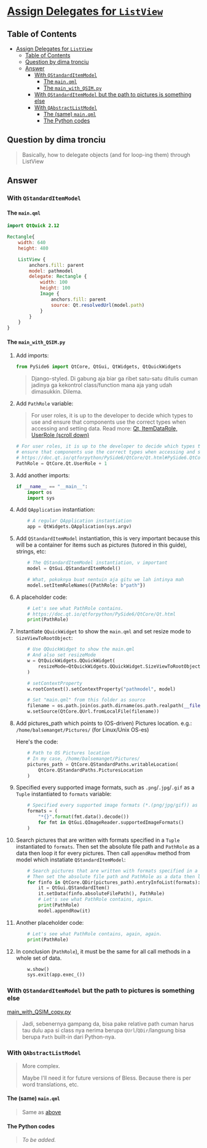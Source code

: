# [Assign Delegates for `ListView`](https://stackoverflow.com/questions/56024135/get-delegate-objectname-from-qml-to-python)

## Table of Contents

- [Assign Delegates for `ListView`](#assign-delegates-for-listview)
  - [Table of Contents](#table-of-contents)
  - [Question by dima tronciu](#question-by-dima-tronciu)
  - [Answer](#answer)
    - [With `QStandardItemModel`](#with-qstandarditemmodel)
      - [The `main.qml`](#the-mainqml)
      - [The `main_with_QSIM.py`](#the-main_with_qsimpy)
    - [With `QStandardItemModel` but the path to pictures is something else](#with-qstandarditemmodel-but-the-path-to-pictures-is-something-else)
    - [With `QAbstractListModel`](#with-qabstractlistmodel)
      - [The (same) `main.qml`](#the-same-mainqml)
      - [The Python codes](#the-python-codes)

## Question by dima tronciu

> Basically, how to delegate objects (and for loop-ing them) through ListView

## Answer

### With `QStandardItemModel`

#### The `main.qml`

```qml
import QtQuick 2.12

Rectangle{
    width: 640
    height: 480

    ListView { 
        anchors.fill: parent
        model: pathmodel
        delegate: Rectangle {
            width: 100
            height: 100
            Image {
                anchors.fill: parent
                source: Qt.resolvedUrl(model.path)
            }
        }
    }
}
```

#### The `main_with_QSIM.py`

1. Add imports:

    ```python
    from PySide6 import QtCore, QtGui, QtWidgets, QtQuickWidgets
    ```

    > Django-styled. Di gabung aja biar ga ribet satu-satu ditulis cuman jadinya ga kekontrol class/function mana aja yang udah dimasukkin. Dilema.

2. Add `PathRole` variable:

    > For user roles, it is up to the developer to decide which types to use and ensure that components use the correct types when accessing and setting data.
    Read more:
    > [Qt, ItemDataRole, UserRole (scroll down)](https://doc.qt.io/qtforpython/PySide6/QtCore/Qt.html#PySide6.QtCore.PySide6.QtCore.Qt.ItemDataRole)

    ```python
    # For user roles, it is up to the developer to decide which types to use and
    # ensure that components use the correct types when accessing and setting data.
    # https://doc.qt.io/qtforpython/PySide6/QtCore/Qt.html#PySide6.QtCore.PySide6.QtCore.Qt.ItemDataRole
    PathRole = QtCore.Qt.UserRole + 1
    ```

3. Add another imports:

    ```python
    if __name__ == "__main__":
        import os
        import sys
    ```

4. Add `QApplication` instantiation:

    ```python
        # A regular QApplication instantiation
        app = QtWidgets.QApplication(sys.argv)
    ```

5. Add `QStandardItemModel` instantiation, this is very important because this will be a container for items such as pictures (tutored in this guide), strings, etc:

    ```python
        # The QStandardItemModel instantiation, v important
        model = QtGui.QStandardItemModel()

        # What, pokoknya buat nentuin aja gitu we lah intinya mah
        model.setItemRoleNames({PathRole: b"path"})
    ```

6. A placeholder code:

    ```python
        # Let's see what PathRole contains.
        # https://doc.qt.io/qtforpython/PySide6/QtCore/Qt.html
        print(PathRole)
    ```

7. Instantiate `QQuickWidget` to show the `main.qml` and set resize mode to `SizeViewToRootObject`:

    ```python
        # Use QQuickWidget to show the main.qml
        # And also set resizeMode
        w = QtQuickWidgets.QQuickWidget(
            resizeMode=QtQuickWidgets.QQuickWidget.SizeViewToRootObject
        )

        # setContextProperty
        w.rootContext().setContextProperty("pathmodel", model)

        # Set "main.qml" from this folder as source
        filename = os.path.join(os.path.dirname(os.path.realpath(__file__)), "main.qml")
        w.setSource(QtCore.QUrl.fromLocalFile(filename))
    ```

8. Add pictures_path which points to (OS-driven) Pictures location.
   e.g.: `/home/balsemanget/Pictures/` (for Linux/Unix OS-es)

   Here's the code:

    ```python
        # Path to OS Pictures location
        # In my case, /home/balsemanget/Pictures/
        pictures_path = QtCore.QStandardPaths.writableLocation(
            QtCore.QStandardPaths.PicturesLocation
        )
    ```

9. Specified every supported image formats, such as `.png`/`.jpg`/`.gif` as a `Tuple` instantiated to `formats` variable:

    ```python
        # Specified every supported image formats (*.(png/jpg/gif)) as a Tuple instantiated to formats
        formats = (
            "*{}".format(fmt.data().decode())
            for fmt in QtGui.QImageReader.supportedImageFormats()
        )
    ```

10. Search pictures that are written with formats specified in a `Tuple` instantiated to `formats`. Then set the absolute file path and `PathRole` as a data then loop it for every pictures. Then call `appendRow` method from model which instatiate `QStandardItemModel`:

    ```python
        # Search pictures that are written with formats specified in a Tuple instantiated to formats
        # Then set the absolute file path and PathRole as a data then loop it for every pictures. Then appendRow.
        for finfo in QtCore.QDir(pictures_path).entryInfoList(formats):
            it = QtGui.QStandardItem()
            it.setData(finfo.absoluteFilePath(), PathRole)
            # Let's see what PathRole contains, again.
            print(PathRole)
            model.appendRow(it)
    ```

11. Another placeholder code:

    ```python
        # Let's see what PathRole contains, again, again.
        print(PathRole)
    ```

12. In conclusion (`PathRole`), it must be the same for all call methods in a whole set of data.

    ```python
        w.show()
        sys.exit(app.exec_())
    ```

### With `QStandardItemModel` but the path to pictures is something else

[main_with_QSIM_copy.py](main_with_QSIM_copy.py)

> Jadi, sebenernya gampang da, bisa pake relative path cuman harus tau dulu apa si class nya nerima berupa `QUrl`/`QDir`/langsung bisa berupa `Path` built-in dari Python-nya.

### With `QAbstractListModel`

> More complex.
>
> Maybe I'll need it for future versions of Bless. Because there is per word translations, etc.

#### The (same) `main.qml`

> Same as [above](#the-mainqml)

#### The Python codes

> _To be added._
